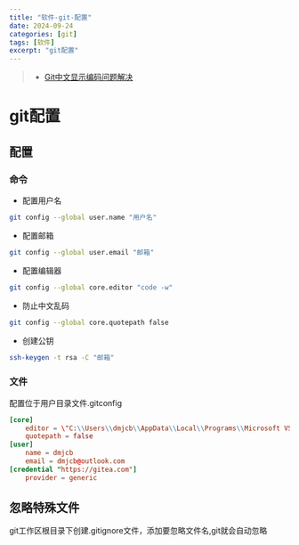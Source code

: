 ```yaml
---
title: "软件-git-配置"
date: 2024-09-24
categories: [git]
tags: [软件]
excerpt: "git配置"
---
```


> - [Git中文显示编码问题解决](https://cuiqingcai.com/9997.html)

# git配置

## 配置

### 命令

- 配置用户名

```sh
git config --global user.name "用户名"
```

- 配置邮箱

```sh
git config --global user.email "邮箱"
```

- 配置编辑器

```sh
git config --global core.editor "code -w"
```

- 防止中文乱码

```sh
git config --global core.quotepath false
```

- 创建公钥

```sh
ssh-keygen -t rsa -C "邮箱"
```

### 文件

配置位于用户目录文件.gitconfig

```conf
[core]
	editor = \"C:\\Users\\dmjcb\\AppData\\Local\\Programs\\Microsoft VS Code\\bin\\code\" --wait
	quotepath = false
[user]
	name = dmjcb
	email = dmjcb@outlook.com
[credential "https://gitea.com"]
	provider = generic
```

## 忽略特殊文件

git工作区根目录下创建.gitignore文件，添加要忽略文件名,git就会自动忽略